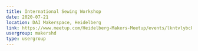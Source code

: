 ```yaml
---
title: International Sewing Workshop
date: 2020-07-21
location: DAI Makerspace, Heidelberg
link: https://www.meetup.com/Heidelberg-Makers-Meetup/events/lkntvlybckbcc/
usergroup: makershd
type: usergroup
---
```

